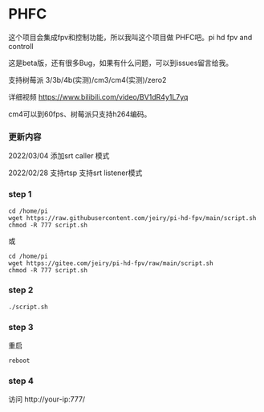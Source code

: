 # PHFC

这个项目会集成fpv和控制功能，所以我叫这个项目做 PHFC吧。pi hd fpv and controll

这是beta版，还有很多Bug，如果有什么问题，可以到issues留言给我。

支持树莓派 3/3b/4b(实测)/cm3/cm4(实测)/zero2

详细视频 https://www.bilibili.com/video/BV1dR4y1L7yq

cm4可以到60fps、树莓派只支持h264编码。

### 更新内容

2022/03/04 添加srt caller 模式

2022/02/28 支持rtsp 支持srt listener模式

### step 1
```
cd /home/pi
wget https://raw.githubusercontent.com/jeiry/pi-hd-fpv/main/script.sh
chmod -R 777 script.sh
```
或
```
cd /home/pi
wget https://gitee.com/jeiry/pi-hd-fpv/raw/main/script.sh
chmod -R 777 script.sh
```

### step 2
```
./script.sh
```

### step 3

重启
```
reboot
```

### step 4

访问  http://your-ip:777/
